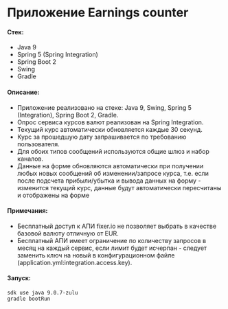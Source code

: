 # Приложение Earnings counter
#### Стек:
* Java 9
* Spring 5 (Spring Integration)
* Spring Boot 2
* Swing
* Gradle

#### Описание:
* Приложение реализовано на стеке: Java 9, Swing, Spring 5 (Integration), Spring Boot 2, Gradle.
* Опрос сервиса курсов валют реализован на Spring Integration. 
* Текущий курс автоматически обновляется каждые 30 секунд.
* Курс за прошедшую дату запрашивается по требованию пользователя.
* Для обоих типов сообщений используются общие шлюз и набор каналов.
* Данные на форме обновляются автоматически при получении любых новых сообщений об изменении/запросе курса, т.е. если после подсчета прибыли/убытка и вывода данных на форму - изменится текущий курс, данные будут автоматически пересчитаны и отображены на форме

#### Примечания:
* Бесплатный доступ к АПИ fixer.io не позволяет выбрать в качестве базовой валюту отличную от EUR.
* Бесплатный АПИ имеет ограничение по количеству запросов в месяц на каждый сервис, если лимит будет исчерпан - следует заменить ключ на новый в конфигурационном файле (application.yml:integration.access.key).

#### Запуск:
    sdk use java 9.0.7-zulu
    gradle bootRun
